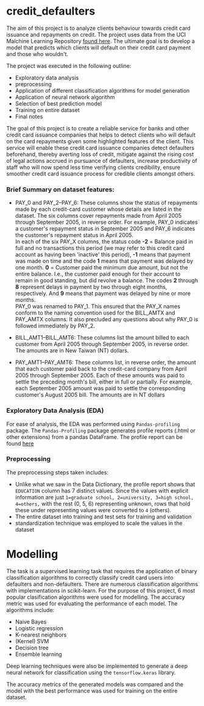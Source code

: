 # credit_defaulters

The aim of this project is to analyze clients behaviour towards credit card issuance and repayments on credit. The project uses data from the UCI Malchine Learning Repository [found here](https://archive.ics.uci.edu/ml/datasets/default+of+credit+card+clients). The ultimate goal is to develop a model that predicts which clients will default on their credit card payment and those who wouldn't.

The project was executed in the following outline:

- Exploratory data analysis
- preprocessing
- Application of different classification algorithms for model generation
- Application of neural network algorithm
- Selection of best prediction model
- Training on entire dataset
- Final notes

The goal of this project is to create a reliable service for banks and other credit card issuance companies that helps to detect clients who will default on the card repayments given some highlighted features of the client. This service will enable these credit card issuance companies detect defaulters beforehand, thereby averting loss of credit, mitigate against the rising cost of legal actions accrued in pursuance of defaulters, increase productivity of staff who will now spend less time verifying clients credibility, ensure smoother credit card issuance process for credible clients amongst others.

### Brief Summary on dataset features:  
* PAY_0 and PAY_2–PAY_6: These columns show the status of repayments made by each credit-card customer whose details are listed in the dataset. The six columns cover repayments made from April 2005 through September 2005, in reverse order. For example, PAY_0 indicates a customer's repayment status in September 2005 and PAY_6 indicates the customer's repayment status in April 2005.  
In each of the six PAY_X columns, the status code **-2** = Balance paid in full and no transactions this period (we may refer to this credit card account as having been 'inactive' this period), **-1** means that payment was made on time and the
code **1** means that payment was delayed by one month. **0** = Customer paid the minimum due amount, but not the entire balance. I.e., the customer paid enough for their account to remain in good standing, but did revolve a balance. The codes **2** through **8** represent delays in payment by two through eight months, respectively. And **9** means that payment was delayed by nine
or more months.  
PAY_0 was renamed to PAY_1. This ensured that the PAY_X names conform to the naming convention used for the BILL_AMTX and PAY_AMTX columns. It also precluded any questions about why PAY_0 is followed immediately by PAY_2.

* BILL_AMT1–BILL_AMT6: These columns list the amount billed to each customer from April 2005 through September 2005, in reverse order. The amounts are in New Taiwan (NT) dollars.

* PAY_AMT1–PAY_AMT6: These columns list, in reverse order, the amount that each customer paid back to the credit-card company from April 2005 through September 2005. Each of these amounts was paid to settle the preceding month's bill, either in full or partially. For example, each September 2005 amount was paid to settle the corresponding customer's August 2005 bill. The amounts are in NT dollars

### Exploratory Data Analysis (EDA)

For ease of analysis, the EDA was performed using `Pandas-profiling` package. The `Pandas-Profiling` package generates profile reports (.html or other extensions) from a pandas DataFrame. The profile report can be found [here]()

### Preprocessing

The preprocessing steps taken includes:  
- Unlike what we saw in the Data Dictionary, the profile report shows that `EDUCATION` column has 7 distinct values. Since the values with explicit information are just `1=graduate school, 2=university, 3=high school, 4=others,` with the rest (0, 5, 6) representing unknown, rows that hold these under representing values were converted to `4` (others).
- The entire dataset into training and test sets for training and validation
- standardization technique was employed to scale the values in the dataset

# Modelling

The task is a supervised learning task that requires the application of binary classification algorithms to correctly classify credit card users into defaulters and non-defaulters. There are numerous classification algorithms with implementations in scikit-learn. For the purpose of this project, 6 most popular clasification algorithms were used for modelling. The accuracy metric was used for evaluating the performance of each model. The algorithms include:

- Naive Bayes
- Logistic regression
- K-nearest neighbors
- (Kernel) SVM
- Decision tree
- Ensemble learning

Deep learning techniques were also be implemented to generate a deep neural network for classification using the `tensorflow.keras` library.

The accuracy metrics of the generated models was compared and the model with the best performance was used for training on the entire dataset.